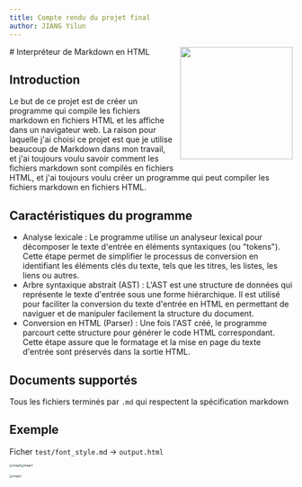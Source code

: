 ```yaml
---
title: Compte rendu du projet final
author: JIANG Yilun
---
```


<div style="float:right; margin: 0px 0px 10px 10px;">
  <img src="https://thearchyhelios.com/images/%E6%9D%82%E9%A1%B9/UGA.png" width="200">
</div>
# Interpréteur de Markdown en HTML

## Introduction

Le but de ce projet est de créer un programme qui compile les fichiers markdown en fichiers HTML et les affiche dans un navigateur web.
La raison pour laquelle j'ai choisi ce projet est que je utilise beaucoup de Markdown dans mon travail, et j'ai toujours voulu savoir comment les fichiers markdown sont compilés en fichiers HTML, et j'ai toujours voulu créer un programme qui peut compiler les fichiers markdown en fichiers HTML.

## Caractéristiques du programme

- Analyse lexicale : Le programme utilise un analyseur lexical pour décomposer le texte d'entrée en éléments syntaxiques (ou "tokens"). Cette étape permet de simplifier le processus de conversion en identifiant les éléments clés du texte, tels que les titres, les listes, les liens ou autres.
- Arbre syntaxique abstrait (AST) : L'AST est une structure de données qui représente le texte d'entrée sous une forme hiérarchique. Il est utilisé pour faciliter la conversion du texte d'entrée en HTML en permettant de naviguer et de manipuler facilement la structure du document.
- Conversion en HTML (Parser) : Une fois l'AST créé, le programme parcourt cette structure pour générer le code HTML correspondant. Cette étape assure que le formatage et la mise en page du texte d'entrée sont préservés dans la sortie HTML.

## Documents supportés

Tous les fichiers terminés par `.md` qui respectent la spécification markdown

## Exemple

Ficher `test/font_style.md` -> `output.html`

<img src="https://thearchyhelios.com/images/INF404/rapport%20image%201.png" alt="image1" style="zoom:33%;" /><img src="https://thearchyhelios.com/images/INF404/rapport%20image%203.png" alt="image3" style="zoom:33%;" />

<img src="https://thearchyhelios.com/images/INF404/rapport%20image%202.png" alt="image2" style="zoom: 33%;" />
